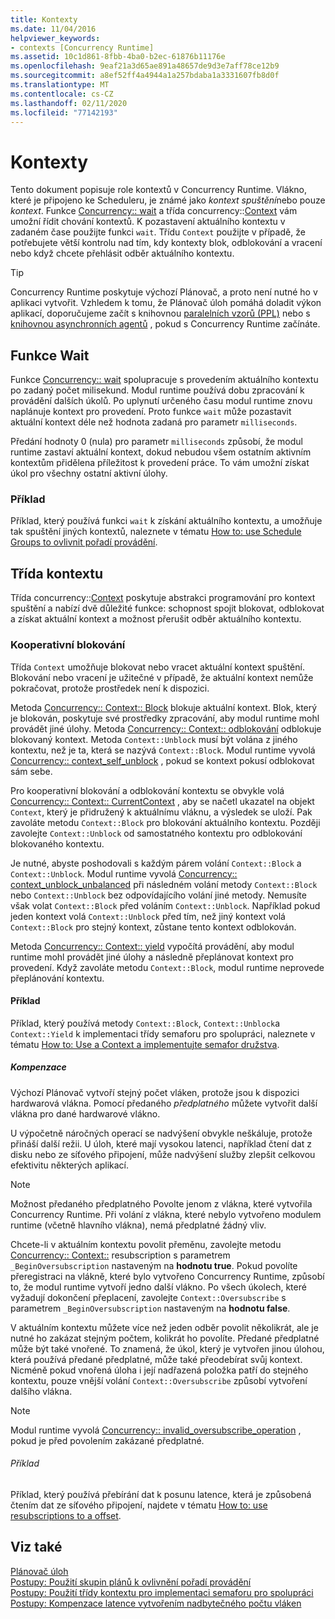 ```yaml
---
title: Kontexty
ms.date: 11/04/2016
helpviewer_keywords:
- contexts [Concurrency Runtime]
ms.assetid: 10c1d861-8fbb-4ba0-b2ec-61876b11176e
ms.openlocfilehash: 9eaf21a3d65ae891a48657de9d3e7aff78ce12b9
ms.sourcegitcommit: a8ef52ff4a4944a1a257bdaba1a3331607fb8d0f
ms.translationtype: MT
ms.contentlocale: cs-CZ
ms.lasthandoff: 02/11/2020
ms.locfileid: "77142193"
---
```

# <a name="contexts"></a>Kontexty

Tento dokument popisuje role kontextů v Concurrency Runtime. Vlákno, které je připojeno ke Scheduleru, je známé jako *kontext spuštění*nebo pouze *kontext*. Funkce [Concurrency:: wait](reference/concurrency-namespace-functions.md#wait) a třída concurrency::[Context](../../parallel/concrt/reference/context-class.md) vám umožní řídit chování kontextů. K pozastavení aktuálního kontextu v zadaném čase použijte funkci `wait`. Třídu `Context` použijte v případě, že potřebujete větší kontrolu nad tím, kdy kontexty blok, odblokování a vracení nebo když chcete přehlásit odběr aktuálního kontextu.

> [!TIP]
> Concurrency Runtime poskytuje výchozí Plánovač, a proto není nutné ho v aplikaci vytvořit. Vzhledem k tomu, že Plánovač úloh pomáhá doladit výkon aplikací, doporučujeme začít s knihovnou [paralelních vzorů (PPL)](../../parallel/concrt/parallel-patterns-library-ppl.md) nebo s [knihovnou asynchronních agentů](../../parallel/concrt/asynchronous-agents-library.md) , pokud s Concurrency Runtime začínáte.

## <a name="the-wait-function"></a>Funkce Wait

Funkce [Concurrency:: wait](reference/concurrency-namespace-functions.md#wait) spolupracuje s provedením aktuálního kontextu po zadaný počet milisekund. Modul runtime používá dobu zpracování k provádění dalších úkolů. Po uplynutí určeného času modul runtime znovu naplánuje kontext pro provedení. Proto funkce `wait` může pozastavit aktuální kontext déle než hodnota zadaná pro parametr `milliseconds`.

Předání hodnoty 0 (nula) pro parametr `milliseconds` způsobí, že modul runtime zastaví aktuální kontext, dokud nebudou všem ostatním aktivním kontextům přidělena příležitost k provedení práce. To vám umožní získat úkol pro všechny ostatní aktivní úlohy.

### <a name="example"></a>Příklad

Příklad, který používá funkci `wait` k získání aktuálního kontextu, a umožňuje tak spuštění jiných kontextů, naleznete v tématu [How to: use Schedule Groups to ovlivnit pořadí provádění](../../parallel/concrt/how-to-use-schedule-groups-to-influence-order-of-execution.md).

## <a name="the-context-class"></a>Třída kontextu

Třída concurrency::[Context](../../parallel/concrt/reference/context-class.md) poskytuje abstrakci programování pro kontext spuštění a nabízí dvě důležité funkce: schopnost spojit blokovat, odblokovat a získat aktuální kontext a možnost přerušit odběr aktuálního kontextu.

### <a name="cooperative-blocking"></a>Kooperativní blokování

Třída `Context` umožňuje blokovat nebo vracet aktuální kontext spuštění. Blokování nebo vracení je užitečné v případě, že aktuální kontext nemůže pokračovat, protože prostředek není k dispozici.

Metoda [Concurrency:: Context:: Block](reference/context-class.md#block) blokuje aktuální kontext. Blok, který je blokován, poskytuje své prostředky zpracování, aby modul runtime mohl provádět jiné úlohy. Metoda [Concurrency:: Context:: odblokování](reference/context-class.md#unblock) odblokuje blokovaný kontext. Metoda `Context::Unblock` musí být volána z jiného kontextu, než je ta, která se nazývá `Context::Block`. Modul runtime vyvolá [Concurrency:: context_self_unblock](../../parallel/concrt/reference/context-self-unblock-class.md) , pokud se kontext pokusí odblokovat sám sebe.

Pro kooperativní blokování a odblokování kontextu se obvykle volá [Concurrency:: Context:: CurrentContext](reference/context-class.md#currentcontext) , aby se načetl ukazatel na objekt `Context`, který je přidružený k aktuálnímu vláknu, a výsledek se uloží. Pak zavoláte metodu `Context::Block` pro blokování aktuálního kontextu. Později zavolejte `Context::Unblock` od samostatného kontextu pro odblokování blokovaného kontextu.

Je nutné, abyste poshodovali s každým párem volání `Context::Block` a `Context::Unblock`. Modul runtime vyvolá [Concurrency:: context_unblock_unbalanced](../../parallel/concrt/reference/context-unblock-unbalanced-class.md) při následném volání metody `Context::Block` nebo `Context::Unblock` bez odpovídajícího volání jiné metody. Nemusíte však volat `Context::Block` před voláním `Context::Unblock`. Například pokud jeden kontext volá `Context::Unblock` před tím, než jiný kontext volá `Context::Block` pro stejný kontext, zůstane tento kontext odblokován.

Metoda [Concurrency:: Context:: yield](reference/context-class.md#yield) vypočítá provádění, aby modul runtime mohl provádět jiné úlohy a následně přeplánovat kontext pro provedení. Když zavoláte metodu `Context::Block`, modul runtime neprovede přeplánování kontextu.

#### <a name="example"></a>Příklad

Příklad, který používá metody `Context::Block`, `Context::Unblock`a `Context::Yield` k implementaci třídy semaforu pro spolupráci, naleznete v tématu [How to: Use a Context a implementujte semafor družstva](../../parallel/concrt/how-to-use-the-context-class-to-implement-a-cooperative-semaphore.md).

##### <a name="oversubscription"></a>Kompenzace

Výchozí Plánovač vytvoří stejný počet vláken, protože jsou k dispozici hardwarová vlákna. Pomocí předaného *předplatného* můžete vytvořit další vlákna pro dané hardwarové vlákno.

U výpočetně náročných operací se nadvýšení obvykle neškáluje, protože přináší další režii. U úloh, které mají vysokou latenci, například čtení dat z disku nebo ze síťového připojení, může nadvýšení služby zlepšit celkovou efektivitu některých aplikací.

> [!NOTE]
> Možnost předaného předplatného Povolte jenom z vlákna, které vytvořila Concurrency Runtime. Při volání z vlákna, které nebylo vytvořeno modulem runtime (včetně hlavního vlákna), nemá předplatné žádný vliv.

Chcete-li v aktuálním kontextu povolit přeměnu, zavolejte metodu [Concurrency:: Context::](reference/context-class.md#oversubscribe) resubscription s parametrem `_BeginOversubscription` nastaveným na **hodnotu true**. Pokud povolíte přeregistraci na vlákně, které bylo vytvořeno Concurrency Runtime, způsobí to, že modul runtime vytvoří jedno další vlákno. Po všech úkolech, které vyžadují dokončení přeplacení, zavolejte `Context::Oversubscribe` s parametrem `_BeginOversubscription` nastaveným na **hodnotu false**.

V aktuálním kontextu můžete více než jeden odběr povolit několikrát, ale je nutné ho zakázat stejným počtem, kolikrát ho povolíte. Předané předplatné může být také vnořené. To znamená, že úkol, který je vytvořen jinou úlohou, která používá předané předplatné, může také přeodebírat svůj kontext. Nicméně pokud vnořená úloha i její nadřazená položka patří do stejného kontextu, pouze vnější volání `Context::Oversubscribe` způsobí vytvoření dalšího vlákna.

> [!NOTE]
> Modul runtime vyvolá [Concurrency:: invalid_oversubscribe_operation](../../parallel/concrt/reference/invalid-oversubscribe-operation-class.md) , pokud je před povolením zakázané předplatné.

###### <a name="example"></a>Příklad

Příklad, který používá přebírání dat k posunu latence, která je způsobená čtením dat ze síťového připojení, najdete v tématu [How to: use resubscriptions to a offset](../../parallel/concrt/how-to-use-oversubscription-to-offset-latency.md).

## <a name="see-also"></a>Viz také

[Plánovač úloh](../../parallel/concrt/task-scheduler-concurrency-runtime.md)<br/>
[Postupy: Použití skupin plánů k ovlivnění pořadí provádění](../../parallel/concrt/how-to-use-schedule-groups-to-influence-order-of-execution.md)<br/>
[Postupy: Použití třídy kontextu pro implementaci semaforu pro spolupráci](../../parallel/concrt/how-to-use-the-context-class-to-implement-a-cooperative-semaphore.md)<br/>
[Postupy: Kompenzace latence vytvořením nadbytečného počtu vláken](../../parallel/concrt/how-to-use-oversubscription-to-offset-latency.md)
